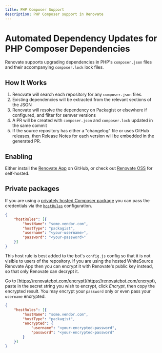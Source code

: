 ```yaml
---
title: PHP Composer Support
description: PHP Composer support in Renovate
---
```


# Automated Dependency Updates for PHP Composer Dependencies

Renovate supports upgrading dependencies in PHP's `composer.json` files and their accompanying `composer.lock` lock files.

## How It Works

1.  Renovate will search each repository for any `composer.json` files.
2.  Existing dependencies will be extracted from the relevant sections of the JSON
3.  Renovate will resolve the dependency on Packagist or elsewhere if configured, and filter for semver versions
4.  A PR will be created with `composer.json` and `composer.lock` updated in the same commit
5.  If the source repository has either a "changelog" file or uses GitHub releases, then Release Notes for each version will be embedded in the generated PR.

## Enabling

Either install the [Renovate App](https://github.com/apps/renovate) on GitHub, or check out [Renovate OSS](https://github.com/renovatebot/renovate) for self-hosted.

## Private packages

If you are using a [privately hosted Composer package](https://getcomposer.org/doc/articles/authentication-for-private-packages.md) you can pass the credentials via the [`hostRules`](https://docs.renovatebot.com/configuration-options/#hostrules) configuration.

```json
{
    "hostRules": [{
        "hostName": "some.vendor.com",
        "hostType": "packagist",
        "username": "<your-username>",
        "password": "<your-password>"
    }]
}
```

This host rule is best added to the bot's `config.js` config so that it is not visible to users of the repository. If you are using the hosted WhiteSource Renovate App then you can encrypt it with Renovate's public key instead, so that only Renovate can decrypt it.

Go to [https://renovatebot.com/encrypt](https://renovatebot.com/encrypt), paste in the secret string you wish to encrypt, click _Encrypt_, then copy the encrypted result. You may encrypt your `password` only or even pass your `username` encrypted.

```json
{
    "hostRules": [{
        "hostName": "some.vendor.com",
        "hostType": "packagist",
        "encrypted": {
            "username": "<your-encrypted-password",
            "password": "<your-encrypted-password"
        }
    }]
}
```
